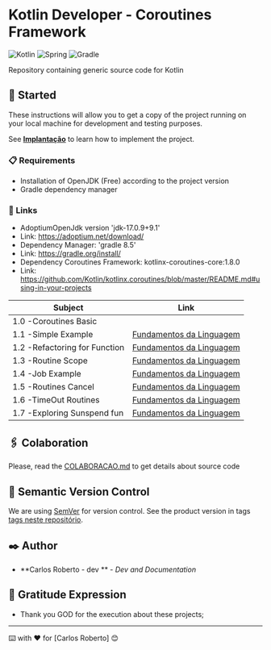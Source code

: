 # Kotlin Developer - Coroutines Framework
![Kotlin](https://img.shields.io/badge/kotlin-%237F52FF.svg?style=for-the-badge&logo=kotlin&logoColor=white)
![Spring](https://img.shields.io/badge/springboot-%236DB33F.svg?style=for-the-badge&logo=spring&logoColor=white)
![Gradle](https://img.shields.io/badge/Gradle-02303A.svg?style=for-the-badge&logo=Gradle&logoColor=white)

Repository containing generic source code for Kotlin

## 🚀 Started

These instructions will allow you to get a copy of the project running on your local machine for development and testing purposes.

See **[Implantação](#-implanta%C3%A7%C3%A3o)** to learn how to implement the project.

### 📋 Requirements

- Installation of OpenJDK (Free) according to the project version 
- Gradle dependency manager

### 🔧 Links
  - AdoptiumOpenJdk version 'jdk-17.0.9+9.1'
  - Link: https://adoptium.net/download/
  - Dependency Manager: 'gradle 8.5'
  - Link: https://gradle.org/install/ 
  - Dependency Coroutines Framework: kotlinx-coroutines-core:1.8.0
  - Link: https://github.com/Kotlin/kotlinx.coroutines/blob/master/README.md#using-in-your-projects

| Subject                       | Link                                                                                                                                                                                                                      |
|-------------------------------|---------------------------------------------------------------------------------------------------------------------------------------------------------------------------------------------------------------------------|
| 1.0 -Coroutines Basic         |                                                                                                                                                                                                                           |
| 1.1 -Simple Example           | [Fundamentos da Linguagem](https://github.com/CarlosRobertoMedeiros/repo-kotlin-developer/blob/main/fundamentals/coroutines-framework/src/main/kotlin/br/com/roberto/kotlin/coroutines_framework/a) |
| 1.2 -Refactoring for Function | [Fundamentos da Linguagem](https://github.com/CarlosRobertoMedeiros/repo-kotlin-developer/tree/main/fundamentals/coroutines-framework/src/main/kotlin/br/com/roberto/kotlin/coroutines_framework/b) |
| 1.3 -Routine Scope            | [Fundamentos da Linguagem](https://github.com/CarlosRobertoMedeiros/repo-kotlin-developer/tree/main/fundamentals/coroutines-framework/src/main/kotlin/br/com/roberto/kotlin/coroutines_framework/c) |
| 1.4 -Job Example              | [Fundamentos da Linguagem](https://github.com/CarlosRobertoMedeiros/repo-kotlin-developer/tree/main/fundamentals/coroutines-framework/src/main/kotlin/br/com/roberto/kotlin/coroutines_framework/d) |
| 1.5 -Routines Cancel          | [Fundamentos da Linguagem](https://github.com/CarlosRobertoMedeiros/repo-kotlin-developer/tree/main/fundamentals/coroutines-framework/src/main/kotlin/br/com/roberto/kotlin/coroutines_framework/e) |
| 1.6 -TimeOut Routines         | [Fundamentos da Linguagem](https://github.com/CarlosRobertoMedeiros/repo-kotlin-developer/tree/main/fundamentals/coroutines-framework/src/main/kotlin/br/com/roberto/kotlin/coroutines_framework/f) |
| 1.7 -Exploring Sunspend fun   | [Fundamentos da Linguagem](https://github.com/CarlosRobertoMedeiros/repo-kotlin-developer/tree/main/fundamentals/coroutines-framework/src/main/kotlin/br/com/roberto/kotlin/coroutines_framework/g) |

## 🖇️ Colaboration

Please, read the [COLABORACAO.md](https://gist.github.com/usuario/linkParaInfoSobreContribuicoes) to get details about source code

## 📌 Semantic Version Control

We are using [SemVer](http://semver.org/) for version control. See the product version in tags [tags neste repositório](https://github.com/suas/tags/do/projeto). 

## ✒️ Author

* **Carlos Roberto - dev ** - *Dev and Documentation*

## 🎁 Gratitude Expression

* Thank you GOD for the execution about these projects;

---
⌨️ with ❤️ for [Carlos Roberto] 😊
